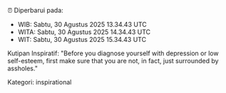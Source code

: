 ⏰ Diperbarui pada:
- WIB: Sabtu, 30 Agustus 2025 13.34.43 UTC
- WITA: Sabtu, 30 Agustus 2025 14.34.43 UTC
- WIT: Sabtu, 30 Agustus 2025 15.34.43 UTC

Kutipan Inspiratif:
"Before you diagnose yourself with depression or low self-esteem, first make sure that you are not, in fact, just surrounded by assholes."


Kategori: inspirational

